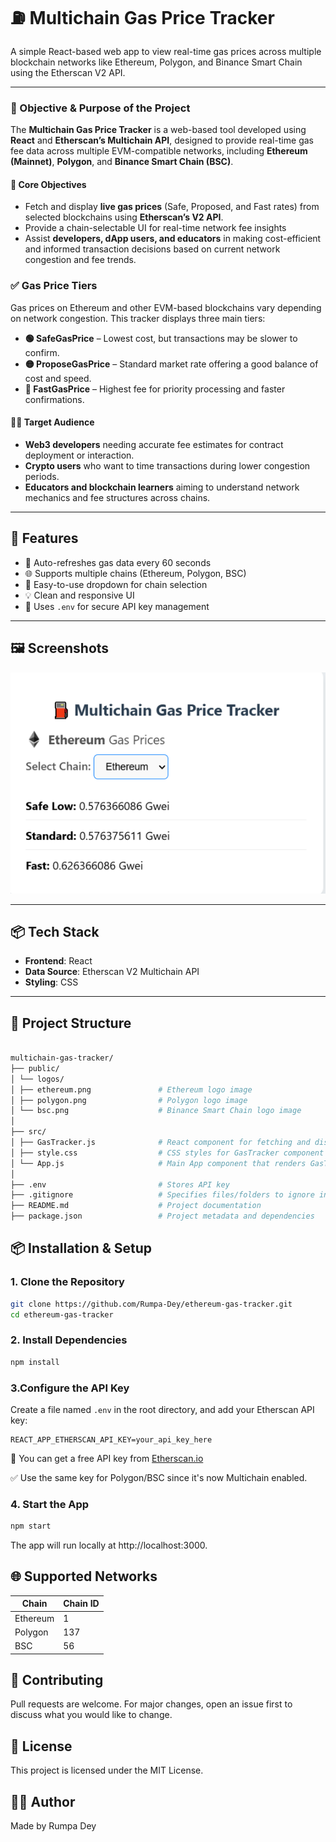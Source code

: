 # ⛽ Multichain Gas Price Tracker

A simple React-based web app to view real-time gas prices across multiple blockchain networks like Ethereum, Polygon, and Binance Smart Chain using the Etherscan V2 API.

---

### 🎯 Objective & Purpose of the Project

The **Multichain Gas Price Tracker** is a web-based tool developed using **React** and **Etherscan’s Multichain API**, designed to provide real-time gas fee data across multiple EVM-compatible networks, including **Ethereum (Mainnet)**, **Polygon**, and **Binance Smart Chain (BSC)**.

#### 📌 Core Objectives

-  Fetch and display **live gas prices** (Safe, Proposed, and Fast rates) from selected blockchains using **Etherscan’s V2 API**.
-  Provide  a chain-selectable UI for real-time network fee insights
-  Assist **developers, dApp users, and educators** in making cost-efficient and informed transaction decisions based on current network congestion and fee trends.

### ✅ Gas Price Tiers

Gas prices on Ethereum and other EVM-based blockchains vary depending on network congestion. This tracker displays three main tiers:

- **🟢 SafeGasPrice** – Lowest cost, but transactions may be slower to confirm.
- **🟡 ProposeGasPrice** – Standard market rate offering a good balance of cost and speed.
- **🔴 FastGasPrice** – Highest fee for priority processing and faster confirmations.



#### 🧑‍💻 Target Audience

- **Web3 developers** needing accurate fee estimates for contract deployment or interaction.
- **Crypto users** who want to time transactions during lower congestion periods.
- **Educators and blockchain learners** aiming to understand network mechanics and fee structures across chains.

---

## 🚀 Features

- 🔁 Auto-refreshes gas data every 60 seconds
- 🌐 Supports multiple chains (Ethereum, Polygon, BSC)
- 🧭 Easy-to-use dropdown for chain selection
- 💡 Clean and responsive UI
- 🔐 Uses `.env` for secure API key management

---

## 🖼️ Screenshots

![Gas Price](screenshots/multichain.png)

---

## 📦 Tech Stack

- **Frontend**: React
- **Data Source**: Etherscan V2 Multichain API
- **Styling**: CSS

---

## 📁 Project Structure

```bash

multichain-gas-tracker/
├── public/
│ └── logos/
│ ├── ethereum.png               # Ethereum logo image
│ ├── polygon.png                # Polygon logo image
│ └── bsc.png                    # Binance Smart Chain logo image
│
├── src/
│ ├── GasTracker.js              # React component for fetching and displaying gas prices
│ ├── style.css                  # CSS styles for GasTracker component
│ └── App.js                     # Main App component that renders GasTracker
│
├── .env                         # Stores API key
├── .gitignore                   # Specifies files/folders to ignore in Git
├── README.md                    # Project documentation
├── package.json                 # Project metadata and dependencies
```

## 📦 Installation & Setup

### 1. Clone the Repository

```bash
git clone https://github.com/Rumpa-Dey/ethereum-gas-tracker.git
cd ethereum-gas-tracker
```
### 2. Install Dependencies

```bash
npm install
```
### 3.Configure the API Key

Create a file named `.env` in the root directory, and add your Etherscan API key:

```env
REACT_APP_ETHERSCAN_API_KEY=your_api_key_here
```
🧪 You can get a free API key from [Etherscan.io](https://etherscan.io/myapikey)

✅ Use the same key for Polygon/BSC since it's now Multichain enabled.

### 4. Start the App
```bash
npm start
```
The app will run locally at http://localhost:3000.



## 🌐 Supported Networks

| Chain     | Chain ID |
|-----------|----------|
| Ethereum  | 1        |
| Polygon   | 137      |
| BSC       | 56       |


## 🤝 Contributing

Pull requests are welcome. For major changes, open an issue first to discuss what you would like to change.



## 📄 License

This project is licensed under the MIT License.

## 🙋‍♀️ Author
Made by Rumpa Dey